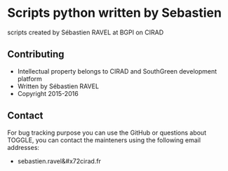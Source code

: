 Scripts python written by Sebastien
===========

scripts created by Sébastien RAVEL at BGPI on CIRAD

##  Contributing

* Intellectual property belongs to CIRAD and SouthGreen development platform
* Written by Sébastien RAVEL
* Copyright 2015-2016

## Contact

For bug tracking purpose you can use the GitHub or questions about TOGGLE, you can contact the mainteners using the following email addresses:

* sebastien.ravel&#x72cirad.fr
